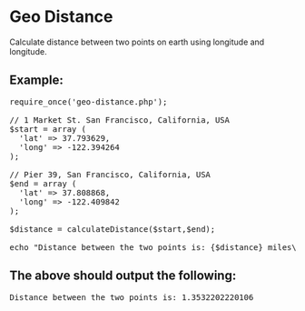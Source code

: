 Geo Distance
============

Calculate distance between two points on earth using longitude and longitude.

Example:
--------


<pre>
require_once('geo-distance.php');

// 1 Market St. San Francisco, California, USA
$start = array (
  'lat' => 37.793629,
  'long' => -122.394264
);

// Pier 39, San Francisco, California, USA
$end = array (
  'lat' => 37.808868, 
  'long' => -122.409842
);

$distance = calculateDistance($start,$end);

echo "Distance between the two points is: {$distance} miles\n";
</pre>

The above should output the following:
--------------------------------------
<pre>
Distance between the two points is: 1.3532202220106
</pre>
